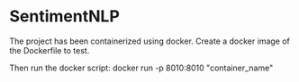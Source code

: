 # SentimentNLP
The project has been containerized using docker. Create a docker image of the Dockerfile to test.

Then run the docker script:
docker run -p 8010:8010 "container_name"
